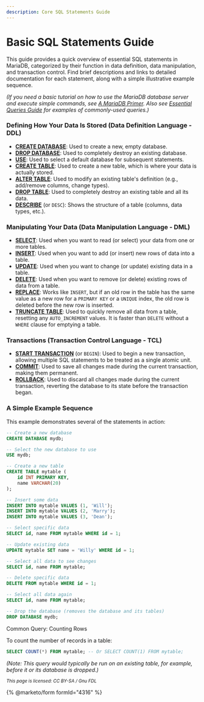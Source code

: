 ```yaml
---
description: Core SQL Statements Guide
---
```


# Basic SQL Statements Guide

This guide provides a quick overview of essential SQL statements in MariaDB, categorized by their function in data definition, data manipulation, and transaction control. Find brief descriptions and links to detailed documentation for each statement, along with a simple illustrative example sequence.

_(If you need a basic tutorial on how to use the MariaDB database server and execute simple commands, see_ [_A MariaDB Primer_](../server-usage/basics/mariadb-usage-guide-1.md)_. Also see_ [_Essential Queries Guide_](mariadb-advanced-sql-guide.md) _for examples of commonly-used queries.)_

### Defining How Your Data Is Stored (Data Definition Language - DDL)

* [**CREATE DATABASE**](../reference/sql-statements/data-definition/create/create-database.md): Used to create a new, empty database.
* [**DROP DATABASE**](../reference/sql-statements/data-definition/drop/drop-database.md): Used to completely destroy an existing database.
* [**USE**](../reference/sql-statements/administrative-sql-statements/use-database.md): Used to select a default database for subsequent statements.
* [**CREATE TABLE**](../reference/sql-statements/data-definition/create/create-table.md): Used to create a new table, which is where your data is actually stored.
* [**ALTER TABLE**](../reference/sql-statements/data-definition/alter/alter-table/): Used to modify an existing table's definition (e.g., add/remove columns, change types).
* [**DROP TABLE**](../reference/sql-statements/data-definition/drop/drop-table.md): Used to completely destroy an existing table and all its data.
* [**DESCRIBE**](../reference/sql-statements/administrative-sql-statements/describe.md) (or `DESC`): Shows the structure of a table (columns, data types, etc.).

### Manipulating Your Data (Data Manipulation Language - DML)

* [**SELECT**](../reference/sql-statements/data-manipulation/selecting-data/select.md): Used when you want to read (or select) your data from one or more tables.
* [**INSERT**](../reference/sql-statements/data-manipulation/inserting-loading-data/insert.md): Used when you want to add (or insert) new rows of data into a table.
* [**UPDATE**](../reference/sql-statements/data-manipulation/changing-deleting-data/update.md): Used when you want to change (or update) existing data in a table.
* [**DELETE**](../reference/sql-statements/data-manipulation/changing-deleting-data/delete.md): Used when you want to remove (or delete) existing rows of data from a table.
* [**REPLACE**](../reference/sql-statements/data-manipulation/changing-deleting-data/replace.md): Works like `INSERT`, but if an old row in the table has the same value as a new row for a `PRIMARY KEY` or a `UNIQUE` index, the old row is deleted before the new row is inserted.
* [**TRUNCATE TABLE**](../reference/sql-statements/table-statements/truncate-table.md): Used to quickly remove all data from a table, resetting any `AUTO_INCREMENT` values. It is faster than `DELETE` without a `WHERE` clause for emptying a table.

### Transactions (Transaction Control Language - TCL)

* [**START TRANSACTION**](../reference/sql-statements/transactions/start-transaction.md) (or `BEGIN`): Used to begin a new transaction, allowing multiple SQL statements to be treated as a single atomic unit.
* [**COMMIT**](../reference/sql-statements/transactions/commit.md): Used to save all changes made during the current transaction, making them permanent.
* [**ROLLBACK**](../reference/sql-statements/transactions/rollback.md): Used to discard all changes made during the current transaction, reverting the database to its state before the transaction began.

### A Simple Example Sequence

This example demonstrates several of the statements in action:

```sql
-- Create a new database
CREATE DATABASE mydb;

-- Select the new database to use
USE mydb;

-- Create a new table
CREATE TABLE mytable (
    id INT PRIMARY KEY,
    name VARCHAR(20)
);

-- Insert some data
INSERT INTO mytable VALUES (1, 'Will');
INSERT INTO mytable VALUES (2, 'Marry');
INSERT INTO mytable VALUES (3, 'Dean');

-- Select specific data
SELECT id, name FROM mytable WHERE id = 1;

-- Update existing data
UPDATE mytable SET name = 'Willy' WHERE id = 1;

-- Select all data to see changes
SELECT id, name FROM mytable;

-- Delete specific data
DELETE FROM mytable WHERE id = 1;

-- Select all data again
SELECT id, name FROM mytable;

-- Drop the database (removes the database and its tables)
DROP DATABASE mydb;
```

Common Query: Counting Rows

To count the number of records in a table:

```sql
SELECT COUNT(*) FROM mytable; -- Or SELECT COUNT(1) FROM mytable;
```

_(Note: This query would typically be run on an existing table, for example, before it or its database is dropped.)_

<sub>_This page is licensed: CC BY-SA / Gnu FDL_</sub>

{% @marketo/form formId="4316" %}
